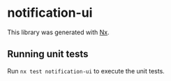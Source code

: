 # notification-ui

This library was generated with [Nx](https://nx.dev).

## Running unit tests

Run `nx test notification-ui` to execute the unit tests.
